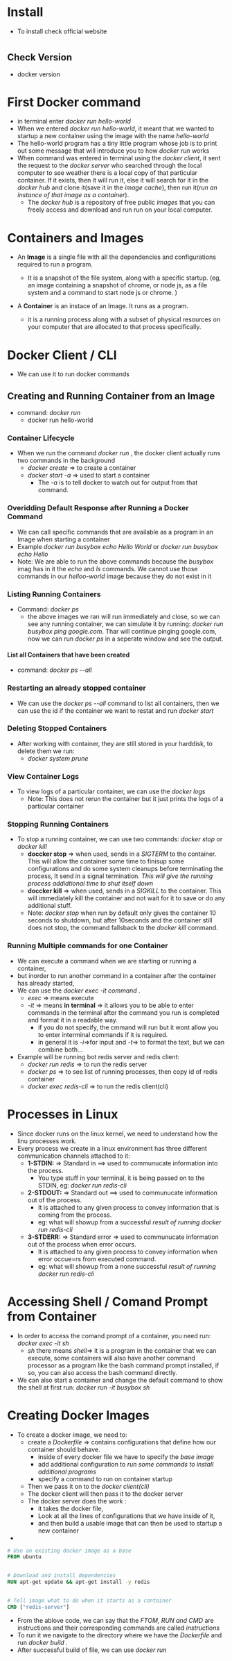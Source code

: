 # Install

- To install check official website

#

## Check Version

- docker version

# First Docker command

- in terminal enter _docker run hello-world_
- When we entered _docker run hello-world_, it meant that we wanted to startup a new container using the image with the name _hello-world_
- The hello-world program has a tiny little program whose job is to print out some message that will introduce you to how _docker run_ works
- When command was entered in terminal using the _docker client_, it sent the request to the _docker server_ who searched through the local computer to see weather there is a local copy of that particular container. If it exists, then it will run it, else it will search for it in the _docker hub_ and clone it(save it in the _image cache_), then run it(_run an instance of that image as a container_).
  - The _docker hub_ is a repository of free public _images_ that you can freely access and download and run run on your local computer.

# Containers and Images

- An **Image** is a single file with all the dependencies and configurations required to run a program.

  - It is a snapshot of the file system, along with a specific startup. (eg, an image containing a snapshot of chrome, or node js, as a file system and a command to start node js or chrome. )

- A **Container** is an instace of an Image. It runs as a program.
  - it is a running process along with a subset of physical resources on your computer that are allocated to that process specifically.

# Docker Client / CLI

- We can use it to run docker commands

## Creating and Running Container from an Image

- command: _docker run <image-name>_
  - docker run hello-world

### Container Lifecycle

- When we run the command _docker run <image-name>_, the docker client actually runs two commands in the background
  - _docker create_ => to create a container
  - _docker start -a <random-id-obtained-from-preveious-command>_ => used to start a container
    - The _-a_ is to tell docker to watch out for output from that command.

### Overidding Default Response after Running a Docker Command

- We can call specific commands that are available as a program in an Image when starting a container
- Example _docker run busybox echo Hello World_ or _docker run busybox echo Hello_
- Note: We are able to run the above commands because the _busybox_ imag has in it the _echo_ and _ls_ commands. We cannot use those commands in our _helloo-world_ image because they do not exist in it

### Listing Running Containers

- Command: _docker ps_
  - the above images we ran will run immediately and close, so we can see any running container, we can simulate it by running: _docker run busybox ping google.com_. Thar will continue pinging google.com, now we can run _docker ps_ in a seperate window and see the output.

#### List all Containers that have been created

- command: _docker ps --all_

### Restarting an already stopped container

- We can use the _docker ps --all_ command to list all containers, then we can use the id if the container we want to restat and run _docker start <id-of-container>_

### Deleting Stopped Containers

- After working with container, they are still stored in your harddisk, to delete them we run:
  - _docker system prune_

### View Container Logs

- To view logs of a particular container, we can use the _docker logs <id-of-container>_
  - Note: This does not rerun the container but it just prints the logs of a particular container

### Stopping Running Containers

- To stop a running container, we can use two commands: _docker stop <id-of-container>_ or _docker kill <id-of-container>_
  - **doccker stop** => when used, sends in a _SIGTERM_ to the container. This will allow the container some time to finisup some configurations and do some system cleanups before terminating the process, It send in a signal termination. _This will give the running process addidtional time to shut itself down_
  - **doccker kill** => when used, sends in a _SIGKILL_ to the container. This will immediately kill the container and not wait for it to save or do any additional stuff.
  - Note: _docker stop_ when run by default only gives the container 10 seconds to shutdown, but after 10seconds and the container still does not stop, the command fallsback to the _docker kill_ command.

### Running Multiple commands for one Container

- We can execute a command when we are starting or running a container,
- but inorder to run another command in a container after the container has already started,
- We can use the _docker exec -it <id-of-container> command_ .
  - _exec_ => means execute
  - _-it_ => means **in terminal** => it allows you to be able to enter commands in the terminal after the command you run is completed and format it in a readable way.
    - if you do not specify, the cmmand will run but it wont allow you to enter interminal commands if it is required.
    - in general it is _-i_=>for input and _-t_=> to format the text, but we can combine both...
- Example will be running bot redis server and redis client:
  - _docker run redis_ => to run the redis server
  - _docker ps_ => to see list of running processes, then copy id of redis container
  - _docker exec <id-of-container> redis-cli_ => to run the redis client(cli)

# Processes in Linux

- Since docker runs on the linux kernel, we need to understand how the linu processes work.
- Every process we create in a linux environment has three different communication channels attached to it:
  - **1-STDIN:** => Standard in ==> used to communucate information into the process.
    - You type stuff in your terminal, it is being passed on to the STDIN, eg: _docker run redis-cli_
  - **2-STDOUT:** => Standard out ==> used to communucate information out of the process.
    - It is attached to any given process to convey information that is coming from the process.
    - eg: what will showup from a successful _result of running docker run redis-cli_
  - **3-STDERR:** => Standard error => used to communucate information out of the process when error occurs.
    - It is attached to any given process to convey information when error occue=rs from executed command.
    - eg: what will showup from a none successful _result of running docker run redis-cli_

# Accessing Shell / Comand Prompt from Container

- In order to access the comand prompt of a container, you need run: _docker exec -it <id-of-container> sh_
  - _sh_ there means _shell_=> it is a program in the container that we can execute, some containers will also have another command processor as a program like the bash command prompt installed, if so, you can also access the bash command directly.
- We can also start a container and change the default command to show the shell at first run: _docker run -it busybox sh_

# Creating Docker Images

- To create a docker image, we need to:
  - create a _Dockerfile_ => contains configurations that define how our container should behave.
    - inside of every docker file we have to specify the _base image_
    - add additional configuration to _run some commands to install additional programs_
    - specify a command to run on container startup
  - Then we pass it on to the _docker client(cli)_
  - The docker client will then pass it to the docker server
  - The docker server does the work :
    - it takes the docker file,
    - Look at all the lines of configurations that we have inside of it,
    - and then build a usable image that can then be used to startup a new container
-

```dockerfile
# Use an existing docker image as a base
FROM ubuntu


# Download and install dependencies
RUN apt-get update && apt-get install -y redis


# Tell image what to do when it starts as a container
CMD ["redis-server"]

```

- From the ablove code, we can say that the _FTOM, RUN and CMD_ are instructions and their corresponding commands are called _instructions_
- To run it we navigate to the directory where we have the _Dockerfile_ and run _docker build ._
- After successful build of file, we can use _docker run <id-of-container>_
